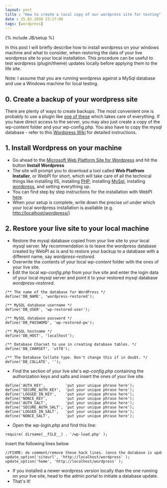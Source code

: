 ```yaml
---
layout: post
title : "How to create a local copy of our wordpress site for testing"
date : 25.02.2016 23:17:00
tags: [wordpress]
---
```

{% include JB/setup %}

In this post I will briefly describe how to install wordpress on your windows machine and what to consider, when restoring the data of your live wordpress site to your local installation. This procedure can be useful to test wordpress (plugin/theme) updates locally before applying them to the life site.

Note: I assume that you are running wordpress against a MySql database and use a Windows machine for local testing.

## 0. Create a backup of your wordpress site

There are plenty of ways to create backups. The most convenient one is probably to use a plugin like [one of these](https://wordpress.org/plugins/tags/backup) which takes care of everything. If you have direct access to the server, you may also just create a copy of the wp-content folder and your wp-config.php. You also have to copy the mysql database - refer to this [Wordpress Wiki](https://codex.wordpress.org/WordPress_Backups) for detailed instructions.

## 1. Install Wordpress on your machine

*   Go ahead to the [Microsoft Web Platform Site for Wordpress](https://www.microsoft.com/web/wordpress) and hit the button **Install Wordpress**
*   The site will prompt you to download a tool called **Web Platfrom Installer**, or WebPI for short, which will take care of all the technical things like installing IIS, installing [PHP](http://windows.php.net/download/), installing [MySql](https://dev.mysql.com/downloads/windows/), installing [wordpress](https://wordpress.org/download/), and setting everything up.
*   You can find step by step instructions for the installation with WebPI [here](https://codex.wordpress.org/Installing_on_Microsoft_IIS).
*   When your setup is complete, write down the precise url under which your local wordpress installation is available (e.g. [http://localhost/wordpress/](http://localhost/wordpress/))

## 2. Restore your live site to your local machine

*   Restore the mysql database copied from your live site to your local mysql server. My recommendation is to leave the wordpress database created by WebPI as is and to restore your backup to a database with a different name, say *wordpress-restored*.
*   Overwrite the contents of your local *wp-content* folder with the ones of your live site.
*   Edit the local *wp-config.php* from your live site and enter the login data of your local mysql server and point it to your restored mysql database *wordpress-restored*.

````
/** The name of the database for WordPress */
define('DB_NAME', 'wordpress-restored');

/** MySQL database username */
define('DB_USER', 'wp-restored-user');

/** MySQL database password */
define('DB_PASSWORD', 'wp-restored-pw');

/** MySQL hostname */
define('DB_HOST', 'localhost');

/** Database Charset to use in creating database tables. */
define('DB_CHARSET', 'utf8');

/** The Database Collate type. Don't change this if in doubt. */
define('DB_COLLATE', '');
````

*   Find the section of your live site's *wp-config.php* containing the authorization keys and salts and insert the ones of your live site.

````
define('AUTH_KEY',         'put your unique phrase here');
define('SECURE_AUTH_KEY',  'put your unique phrase here');
define('LOGGED_IN_KEY',    'put your unique phrase here');
define('NONCE_KEY',        'put your unique phrase here');
define('AUTH_SALT',        'put your unique phrase here');
define('SECURE_AUTH_SALT', 'put your unique phrase here');
define('LOGGED_IN_SALT',   'put your unique phrase here');
define('NONCE_SALT',       'put your unique phrase here');
````

*   Open the *wp-login.php* and find this line:

````
require( dirname(__FILE__) . '/wp-load.php' );
````

insert the following lines below

````
//FIXME: do comment/remove these hack lines. (once the database is updated)
update_option('siteurl', 'http://localhost/wordpress' );
update_option('home', 'http://localhost/wordpress' );
````

*   If you installed a newer wordpress version locally than the one running on your live site, head to the admin portal to initiate a database update.
*   That's it!
